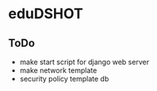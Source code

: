 # eduDSHOT

## ToDo

- make start script for django web server
- make network template
- security policy template db
